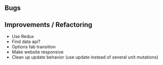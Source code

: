 ## Bugs

## Improvements / Refactoring
- Use Redux
- Find data api?
- Options fab transition
- Make website responsive
- Clean up update behavior (use update instead of several unit mutations)
